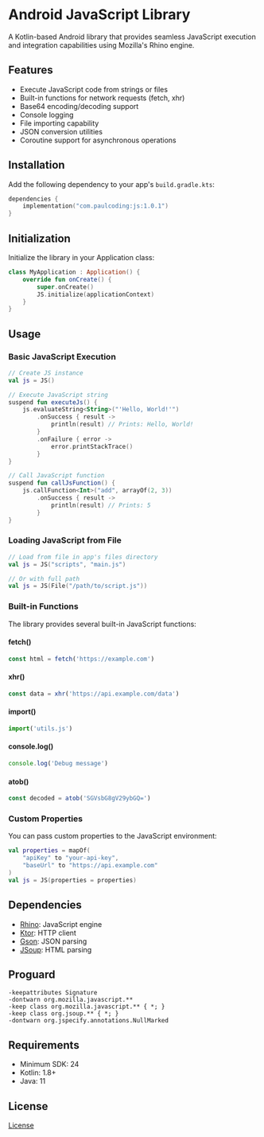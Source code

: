 # Android JavaScript Library

A Kotlin-based Android library that provides seamless JavaScript execution and integration capabilities using Mozilla's Rhino engine.

## Features

- Execute JavaScript code from strings or files
- Built-in functions for network requests (fetch, xhr)
- Base64 encoding/decoding support
- Console logging
- File importing capability
- JSON conversion utilities
- Coroutine support for asynchronous operations

## Installation

Add the following dependency to your app's `build.gradle.kts`:

```kotlin
dependencies {
    implementation("com.paulcoding:js:1.0.1")
}
```

## Initialization

Initialize the library in your Application class:

```kotlin
class MyApplication : Application() {
    override fun onCreate() {
        super.onCreate()
        JS.initialize(applicationContext)
    }
}
```

## Usage

### Basic JavaScript Execution

```kotlin
// Create JS instance
val js = JS()

// Execute JavaScript string
suspend fun executeJs() {
    js.evaluateString<String>("'Hello, World!'")
        .onSuccess { result ->
            println(result) // Prints: Hello, World!
        }
        .onFailure { error ->
            error.printStackTrace()
        }
}

// Call JavaScript function
suspend fun callJsFunction() {
    js.callFunction<Int>("add", arrayOf(2, 3))
        .onSuccess { result ->
            println(result) // Prints: 5
        }
}
```

### Loading JavaScript from File

```kotlin
// Load from file in app's files directory
val js = JS("scripts", "main.js")

// Or with full path
val js = JS(File("/path/to/script.js"))
```

### Built-in Functions

The library provides several built-in JavaScript functions:

#### fetch()
```javascript
const html = fetch('https://example.com')
```

#### xhr()
```javascript
const data = xhr('https://api.example.com/data')
```

#### import()
```javascript
import('utils.js')
```

#### console.log()
```javascript
console.log('Debug message')
```

#### atob()
```javascript
const decoded = atob('SGVsbG8gV29ybGQ=')
```

### Custom Properties

You can pass custom properties to the JavaScript environment:

```kotlin
val properties = mapOf(
    "apiKey" to "your-api-key",
    "baseUrl" to "https://api.example.com"
)
val js = JS(properties = properties)
```

## Dependencies

- [Rhino](https://github.com/mozilla/rhino): JavaScript engine
- [Ktor](https://ktor.io/): HTTP client
- [Gson](https://github.com/google/gson): JSON parsing
- [JSoup](https://jsoup.org/): HTML parsing

## Proguard

```
-keepattributes Signature
-dontwarn org.mozilla.javascript.**
-keep class org.mozilla.javascript.** { *; }
-keep class org.jsoup.** { *; }
-dontwarn org.jspecify.annotations.NullMarked
```

## Requirements

- Minimum SDK: 24
- Kotlin: 1.8+
- Java: 11

## License

[License](LICIENSE)
